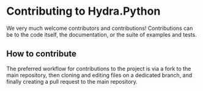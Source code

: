Contributing to Hydra.Python
============================

We very much welcome contributors and contributions!
Contributions can be to the code itself, the documentation, or the suite of examples and tests.

How to contribute
-----------------

The preferred workflow for contributions to the project is via a fork to the main repository,
then cloning and editing files on a dedicated branch, and finally creating a pull request to the main repository.
